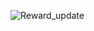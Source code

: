 
![Reward_update]([https://miro.medium.com/v2/resize:fit:638/format:webp/1*VFRng5GHkOzNrx8wG2BlqA.png](https://github.com/skr3178/reinforcement_learning/blob/main/MCTS/Minimax/img_1.png))
